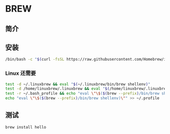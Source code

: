 # BREW 

## 简介

## 安装

```bash
/bin/bash -c "$(curl -fsSL https://raw.githubusercontent.com/Homebrew/install/HEAD/install.sh)"
```

### Linux 还需要

```bash
test -d ~/.linuxbrew && eval "$(~/.linuxbrew/bin/brew shellenv)"
test -d /home/linuxbrew/.linuxbrew && eval "$(/home/linuxbrew/.linuxbrew/bin/brew shellenv)"
test -r ~/.bash_profile && echo "eval \"\$($(brew --prefix)/bin/brew shellenv)\"" >> ~/.bash_profile
echo "eval \"\$($(brew --prefix)/bin/brew shellenv)\"" >> ~/.profile
```

## 测试

```bash
brew install hello
```